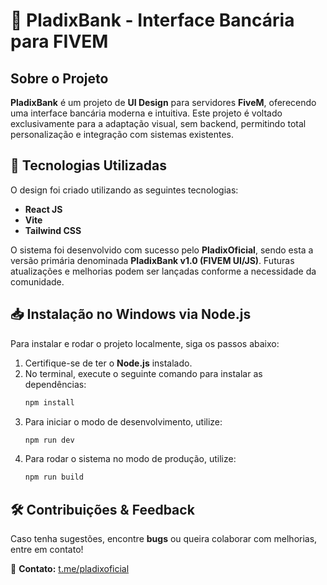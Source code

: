 # 🏦 PladixBank - Interface Bancária para FIVEM

## Sobre o Projeto

**PladixBank** é um projeto de **UI Design** para servidores **FiveM**, oferecendo uma interface bancária moderna e intuitiva. Este projeto é voltado exclusivamente para a adaptação visual, sem backend, permitindo total personalização e integração com sistemas existentes.

## 🚀 Tecnologias Utilizadas

O design foi criado utilizando as seguintes tecnologias:

- **React JS**
- **Vite**
- **Tailwind CSS**

O sistema foi desenvolvido com sucesso pelo **PladixOficial**, sendo esta a versão primária denominada **PladixBank v1.0 (FIVEM UI/JS)**. Futuras atualizações e melhorias podem ser lançadas conforme a necessidade da comunidade.

## 📥 Instalação no Windows via Node.js

Para instalar e rodar o projeto localmente, siga os passos abaixo:

1. Certifique-se de ter o **Node.js** instalado.
2. No terminal, execute o seguinte comando para instalar as dependências:
   ```sh
   npm install
   ```
3. Para iniciar o modo de desenvolvimento, utilize:
   ```sh
   npm run dev
   ```
4. Para rodar o sistema no modo de produção, utilize:
   ```sh
   npm run build
   ```

## 🛠 Contribuições & Feedback

Caso tenha sugestões, encontre **bugs** ou queira colaborar com melhorias, entre em contato!

📩 **Contato:** [t.me/pladixoficial](https://t.me/pladixoficial)

